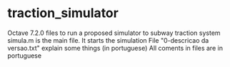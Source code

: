 # traction_simulator
Octave 7.2.0 files to run a proposed simulator to subway traction system
simula.m is the main file. It starts the simulation
File "0-descricao da versao.txt" explain some things (in portuguese)
All coments in files are in portuguese

